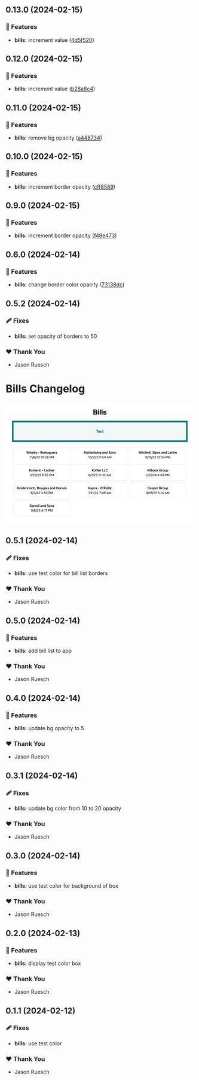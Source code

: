 ## 0.13.0 (2024-02-15)


### 🚀 Features

- **bills:** increment value ([4d5f520](https://github.com/jasonruesch/bills/commit/4d5f520))

## 0.12.0 (2024-02-15)


### 🚀 Features

- **bills:** increment value ([b28a8c4](https://github.com/jasonruesch/bills/commit/b28a8c4))

## 0.11.0 (2024-02-15)


### 🚀 Features

- **bills:** remove bg opacity ([a448734](https://github.com/jasonruesch/bills/commit/a448734))

## 0.10.0 (2024-02-15)


### 🚀 Features

- **bills:** increment border opacity ([cff8589](https://github.com/jasonruesch/bills/commit/cff8589))

## 0.9.0 (2024-02-15)


### 🚀 Features

- **bills:** increment border opacity ([f48e473](https://github.com/jasonruesch/bills/commit/f48e473))

## 0.6.0 (2024-02-14)


### 🚀 Features

- **bills:** change border color opacity ([73138dc](https://github.com/jasonruesch/bills/commit/73138dc))

## 0.5.2 (2024-02-14)


### 🩹 Fixes

- **bills:** set opacity of borders to 50


### ❤️  Thank You

- Jason Ruesch

# Bills Changelog

![](assets/screenshot.png)

## 0.5.1 (2024-02-14)


### 🩹 Fixes

- **bills:** use test color for bill list borders


### ❤️  Thank You

- Jason Ruesch

## 0.5.0 (2024-02-14)


### 🚀 Features

- **bills:** add bill list to app


### ❤️  Thank You

- Jason Ruesch

## 0.4.0 (2024-02-14)


### 🚀 Features

- **bills:** update bg opacity to 5


### ❤️  Thank You

- Jason Ruesch

## 0.3.1 (2024-02-14)


### 🩹 Fixes

- **bills:** update bg color from 10 to 20 opacity


### ❤️  Thank You

- Jason Ruesch

## 0.3.0 (2024-02-14)


### 🚀 Features

- **bills:** use test color for background of box


### ❤️  Thank You

- Jason Ruesch

## 0.2.0 (2024-02-13)


### 🚀 Features

- **bills:** display test color box


### ❤️  Thank You

- Jason Ruesch

## 0.1.1 (2024-02-12)


### 🩹 Fixes

- **bills:** use test color


### ❤️  Thank You

- Jason Ruesch
